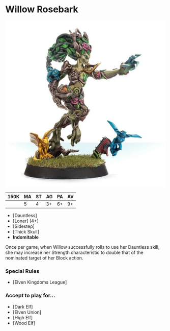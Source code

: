 # Willow Rosebark

![](../media/starplayers/BBWillowRosebark01.jpg)

| 150K  | MA | ST | AG | PA | AV |
| --- | --- | --- | --- | --- | --- |
| | 5 | 4 | 3+ | 6+ | 9+ |

* [Dauntless]
* [Loner] (4+)
* [Sidestep]
* [Thick Skull]
* **Indomitable**

Once per game, when Willow successfully rolls to use her Dauntless skill, she may increase her Strength characteristic to double that of the nominated target of her Block action.

### Special Rules

* [Elven Kingdoms League]

### Accept to play for...

* [Dark Elf]
* [Elven Union]
* [High Elf]
* [Wood Elf]
